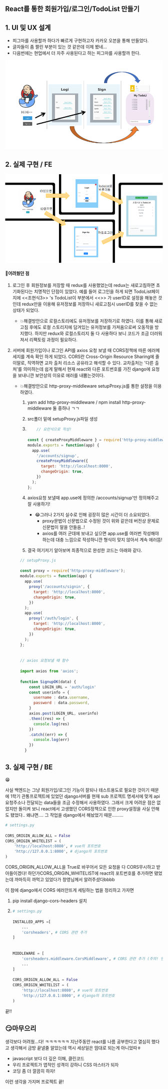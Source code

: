 ## React를 통한 회원가입/로그인/TodoList 만들기



## 1. UI 및 UX 설계

- 피그마를 사용할까 하다가 빠르게 구현하고자 카카오 오븐을 통해 만들었다.
- 글자들이 좀 짤린 부분이 있는 것 같은데 이제 봤네...
- 다음번에는 현업에서 더 자주 사용된다고 하는 피그마를 사용할까 한다.

![image-20210716134012326](image-20210716134012326.png)

## 2. 실제 구현 / FE

![image-20210716135524381](image-20210716135524381.png)



#### 🤔어려웠던 점

1. 로그인 후 회원정보를 저장할 때 redux를 사용했었는데 redux는 새로고침하면 초기화된다는 치명적인 단점이 있었다. 예를 들어 로그인을 하게 되면 TodoList페이지에 <<조현식3>> 's TodoList이 부분에서 <<>> 가 userID로 설정을 해놓은 것인데 redux만을 이용해 유저정보를 저장하니 새로고침시 userID를 찾을 수 없는 상태가 되었다.

   - 💥해결방안으로 로컬스토리에도 유저정보를 저장하기로 하였다. 이를 통해 새로고침 후에도 로컬 스토리지에 담겨있는 유저정보를 가져옴으로써 오동작을 방지했다. 하지만 redux와 로컬스토리지 둘 다 사용하다 보니 코드가 조금 더러워져서 리팩토링 과정이 필요하다.

2. 서버에 회원가입이나 로그인 API를 axios 요청 보낼 때 CORS정책에 따른 에러메세지를 계속 확인 하게 되었다. CORS란 Cross-Origin Resource Sharing에 줄이말로, 직역하면 교차 출처 리소스 공유라고 해석할 수 있다. 교차출처는 '다른 출처'를 의미하는데 쉽게 말해서 현재 react와 다른 포트번호를 가진 django에 요청을 보내니깐 보안상의 이유로 에러를 내뿜는것이다. 

   - 💥해결방안으로 http-proxy-middleware setupProxy.js를 통한 설정을 이용하였다.

     1. yarn add http-proxy-middleware / npm install http-proxy-middleware 둘 중하나 ㄱㄱ

     2. src폴더 밑에 setupProxy.js파일 생성

     3. ```javascript
        	// 요런식으로 작성!
        
        const { createProxyMiddleware } = require('http-proxy-middleware');
        module.exports = function(app) {
          app.use(
            '/accounts/signup', 
            createProxyMiddleware({
              target: 'http://localhost:8000',
              changeOrigin: true,
            })
          );
        };
        ```

     4. axios요청 보낼때 app.use에 정의한 /accounts/signup'만 정의해주고 잘 사용하기!

        - 😂그러나 2가지 실수로 인해 굉장히 많은 시간이 더 소요되었다.
          - proxy문법이 신문법으로 수정된 것이 위와 같은데 버전상 문제로 신문법이 말을 안들음..!
          - axios를 여러 군데에 보내고 싶으면 app.use를 여러번 작성해야 하는데 대충 느낌으로 작성하니깐 형식이 맞지 않아서 계속 에러뜸!

     5. 결국 여기저기 알아보며 최종적으로 완성한 코드는 아래와 같다.

     ```javascript
     // setupProxy.js
     
     const proxy = require('http-proxy-middleware');
     module.exports = function(app) {
       app.use(
         proxy('/accounts/signin', {
           target: 'http://localhost:8000',
           changeOrigin: true,
         })
       );
       app.use(
         proxy('/auth/login', {
           target: 'http://localhost:8000',
           changeOrigin: true,
         })
       );
     };
     
     
     // axios 요청보낼 때 함수
     
     import axios from 'axios';
     
     function SignupOK(data) {
         const LOGIN_URL = 'auth/login'
         const userinfo = {
           username : data.username,
           password : data.password,
         }
         axios.post(LOGIN_URL, userinfo)
         .then((res) => {
           console.log(res)
         })
         .catch((err) => {
           console.log(err)
         })
       }
     ```

     



## 3. 실제 구현 / BE

😁

사실 백엔드는 그냥 회원가입/로그인 기능이 잘되나 테스트용도로 필요한 것이기 때문에 1학기 관통프로젝트에 있었던 django서버를 현재 sub 프로젝트 명세서에 맞게 api요청주소나 전달되는 data들을 조금 수정해서 사용하였다. 그래서 크게 어려운 점은 없었지만 돌이켜 보니 react에서 고생했던 CORS정책으로 인한 proxy설정을 사실 안해도 됐었다.. 왜냐면.... 그 작업을 django에서 해놨었기 때문......... 

```python
# settings.py

CORS_ORIGIN_ALLOW_ALL = False
CORS_ORIGIN_WHITELIST = (
    'http://localhost:8080', # vue의 포트번호
    'http://127.0.0.1:8000', # django의 포트번호
)

```

CORS_ORIGIN_ALLOW_ALL을 True로 바꾸어서 모든 요청을 다 CORS무시하고 받아들이겠다! 하던가CORS_ORIGIN_WHITELIST에 react의 포트번호를 추가하면 됐었는데 까마득히 까먹고 있었다가 창영님께서 알려주셨다bbbb 

이 참에 django에서 CORS 에러안뜨게 세팅하는 법을 정리하고 가자면

1. pip install django-cors-headers 설치

2. ```python
   # settings.py
   
   INSTALLED_APPS =[ 
       ... 
       'corsheaders', # CORS 관련 추가 
   ]
   
   
   MIDDLEWARE = [ 
       'corsheaders.middleware.CorsMiddleware', # CORS 관련 추가 (주의! 맨 위에 추가해야함!)
       ...
   ]
   
   CORS_ORIGIN_ALLOW_ALL = False
   CORS_ORIGIN_WHITELIST = (
       'http://localhost:8080', # vue의 포트번호
       'http://127.0.0.1:8000', # django의 포트번호
   )
   ```

끝!!



## 😏마무으리

생각보다 어려웠...다! ㅋㅋㅋㅋㅋㅋ 지난주동안 react를 나름 공부한다고 열심히 했다고 생각해서 금방 끝낼줄 알았는데 역시 세상일은 맘대로 되는게 아니었따ㅎ 

- javascript 보다 더 깊은 이해, 클린코드
- 우리 프로젝트가 앱적인 성격이 강하니 CSS 마스터가 되자 
- 코딩 좀 더 깔끔히 하자!

이런 생각을 가지며 프로젝트 끝!






